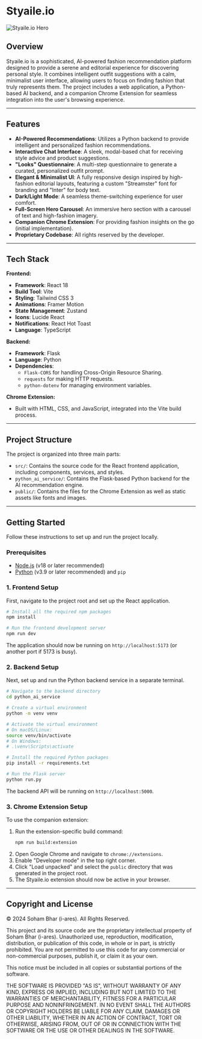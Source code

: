 # Styaile.io

![Styaile.io Hero](https://i.imgur.com/example.png) 

## Overview

Styaile.io is a sophisticated, AI-powered fashion recommendation platform designed to provide a serene and editorial experience for discovering personal style. It combines intelligent outfit suggestions with a calm, minimalist user interface, allowing users to focus on finding fashion that truly represents them. The project includes a web application, a Python-based AI backend, and a companion Chrome Extension for seamless integration into the user's browsing experience.

---

## Features

- **AI-Powered Recommendations**: Utilizes a Python backend to provide intelligent and personalized fashion recommendations.
- **Interactive Chat Interface**: A sleek, modal-based chat for receiving style advice and product suggestions.
- **"Looks" Questionnaire**: A multi-step questionnaire to generate a curated, personalized outfit prompt.
- **Elegant & Minimalist UI**: A fully responsive design inspired by high-fashion editorial layouts, featuring a custom "Streamster" font for branding and "Inter" for body text.
- **Dark/Light Mode**: A seamless theme-switching experience for user comfort.
- **Full-Screen Hero Carousel**: An immersive hero section with a carousel of text and high-fashion imagery.
- **Companion Chrome Extension**: For providing fashion insights on the go (initial implementation).
- **Proprietary Codebase**: All rights reserved by the developer.

---

## Tech Stack

**Frontend:**
- **Framework**: React 18
- **Build Tool**: Vite
- **Styling**: Tailwind CSS 3
- **Animations**: Framer Motion
- **State Management**: Zustand
- **Icons**: Lucide React
- **Notifications**: React Hot Toast
- **Language**: TypeScript

**Backend:**
- **Framework**: Flask
- **Language**: Python
- **Dependencies**:
  - `Flask-CORS` for handling Cross-Origin Resource Sharing.
  - `requests` for making HTTP requests.
  - `python-dotenv` for managing environment variables.

**Chrome Extension:**
- Built with HTML, CSS, and JavaScript, integrated into the Vite build process.

---

## Project Structure

The project is organized into three main parts:

- `src/`: Contains the source code for the React frontend application, including components, services, and styles.
- `python_ai_service/`: Contains the Flask-based Python backend for the AI recommendation engine.
- `public/`: Contains the files for the Chrome Extension as well as static assets like fonts and images.

---

## Getting Started

Follow these instructions to set up and run the project locally.

### Prerequisites

- [Node.js](https://nodejs.org/) (v18 or later recommended)
- [Python](https://www.python.org/) (v3.9 or later recommended) and `pip`

### 1. Frontend Setup

First, navigate to the project root and set up the React application.

```bash
# Install all the required npm packages
npm install

# Run the frontend development server
npm run dev
```
The application should now be running on `http://localhost:5173` (or another port if 5173 is busy).

### 2. Backend Setup

Next, set up and run the Python backend service in a separate terminal.

```bash
# Navigate to the backend directory
cd python_ai_service

# Create a virtual environment
python -m venv venv

# Activate the virtual environment
# On macOS/Linux:
source venv/bin/activate
# On Windows:
# .\venv\Scripts\activate

# Install the required Python packages
pip install -r requirements.txt

# Run the Flask server
python run.py
```
The backend API will be running on `http://localhost:5000`.

### 3. Chrome Extension Setup

To use the companion extension:

1.  Run the extension-specific build command:
    ```bash
    npm run build:extension
    ```
2.  Open Google Chrome and navigate to `chrome://extensions`.
3.  Enable "Developer mode" in the top right corner.
4.  Click "Load unpacked" and select the `public` directory that was generated in the project root.
5.  The Styaile.io extension should now be active in your browser.

---

## Copyright and License

© 2024 Soham Bhar (i-ares). All Rights Reserved.

This project and its source code are the proprietary intellectual property of Soham Bhar (i-ares). Unauthorized use, reproduction, modification, distribution, or publication of this code, in whole or in part, is strictly prohibited. You are not permitted to use this code for any commercial or non-commercial purposes, publish it, or claim it as your own.

This notice must be included in all copies or substantial portions of the software.

THE SOFTWARE IS PROVIDED "AS IS", WITHOUT WARRANTY OF ANY KIND, EXPRESS OR IMPLIED, INCLUDING BUT NOT LIMITED TO THE WARRANTIES OF MERCHANTABILITY, FITNESS FOR A PARTICULAR PURPOSE AND NONINFRINGEMENT. IN NO EVENT SHALL THE AUTHORS OR COPYRIGHT HOLDERS BE LIABLE FOR ANY CLAIM, DAMAGES OR OTHER LIABILITY, WHETHER IN AN ACTION OF CONTRACT, TORT OR OTHERWISE, ARISING FROM, OUT OF OR IN CONNECTION WITH THE SOFTWARE OR THE USE OR OTHER DEALINGS IN THE SOFTWARE. 